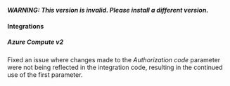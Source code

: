 ***WARNING: This version is invalid. Please install a different version.***

#### Integrations

##### Azure Compute v2

Fixed an issue where changes made to the *Authorization code* parameter were not being reflected in the integration code, resulting in the continued use of the first parameter.
